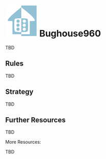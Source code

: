 # ![Bughouse960](https://raw.githubusercontent.com/gbtami/pychess-variants/master/static/icons/Bughouse960.svg) Bughouse960

TBD
## Rules

TBD

## Strategy

TBD

## Further Resources 

TBD

More Resources: 

TBD

